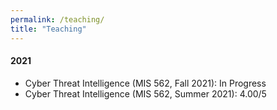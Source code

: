 ```yaml
---
permalink: /teaching/
title: "Teaching"
---
```


#### 2021
* Cyber Threat Intelligence (MIS 562, Fall 2021): In Progress
* Cyber Threat Intelligence (MIS 562, Summer 2021): 4.00/5
